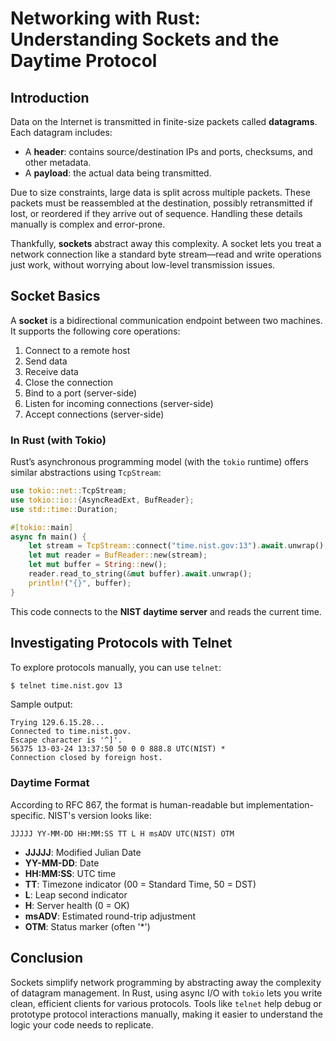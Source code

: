 # Networking with Rust: Understanding Sockets and the Daytime Protocol

## Introduction

Data on the Internet is transmitted in finite-size packets called **datagrams**. Each datagram includes:

- A **header**: contains source/destination IPs and ports, checksums, and other metadata.
- A **payload**: the actual data being transmitted.

Due to size constraints, large data is split across multiple packets. These packets must be reassembled at the destination, possibly retransmitted if lost, or reordered if they arrive out of sequence. Handling these details manually is complex and error-prone.

Thankfully, **sockets** abstract away this complexity. A socket lets you treat a network connection like a standard byte stream—read and write operations just work, without worrying about low-level transmission issues.

## Socket Basics

A **socket** is a bidirectional communication endpoint between two machines. It supports the following core operations:

1. Connect to a remote host
2. Send data
3. Receive data
4. Close the connection
5. Bind to a port (server-side)
6. Listen for incoming connections (server-side)
7. Accept connections (server-side)

### In Rust (with Tokio)
Rust’s asynchronous programming model (with the `tokio` runtime) offers similar abstractions using `TcpStream`:

```rust
use tokio::net::TcpStream;
use tokio::io::{AsyncReadExt, BufReader};
use std::time::Duration;

#[tokio::main]
async fn main() {
    let stream = TcpStream::connect("time.nist.gov:13").await.unwrap();
    let mut reader = BufReader::new(stream);
    let mut buffer = String::new();
    reader.read_to_string(&mut buffer).await.unwrap();
    println!("{}", buffer);
}
```

This code connects to the **NIST daytime server** and reads the current time.

## Investigating Protocols with Telnet

To explore protocols manually, you can use `telnet`:

```bash
$ telnet time.nist.gov 13
```

Sample output:
```
Trying 129.6.15.28...
Connected to time.nist.gov.
Escape character is '^]'.
56375 13-03-24 13:37:50 50 0 0 888.8 UTC(NIST) *
Connection closed by foreign host.
```

### Daytime Format
According to RFC 867, the format is human-readable but implementation-specific. NIST's version looks like:

```
JJJJJ YY-MM-DD HH:MM:SS TT L H msADV UTC(NIST) OTM
```

- **JJJJJ**: Modified Julian Date
- **YY-MM-DD**: Date
- **HH:MM:SS**: UTC time
- **TT**: Timezone indicator (00 = Standard Time, 50 = DST)
- **L**: Leap second indicator
- **H**: Server health (0 = OK)
- **msADV**: Estimated round-trip adjustment
- **OTM**: Status marker (often '*')


## Conclusion

Sockets simplify network programming by abstracting away the complexity of datagram management. In Rust, using async I/O with `tokio` lets you write clean, efficient clients for various protocols. Tools like `telnet` help debug or prototype protocol interactions manually, making it easier to understand the logic your code needs to replicate.
